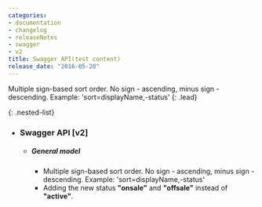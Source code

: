 ```yaml
---
categories:
- documentation
- changelog
- releaseNotes
- swagger
- v2
title: Swagger API(test content)
release_date: "2016-05-20"
---
```

Multiple sign-based sort order. No sign - ascending, minus sign - descending. Example: 'sort=displayName,-status'
{: .lead}

{: .nested-list}
- ### Swagger API [v2]
  + ##### General model
    * Multiple sign-based sort order. No sign - ascending, minus sign - descending. Example: 'sort=displayName,-status'
    * Adding the new status **"onsale"** and **"offsale"** instead of **"active"**.
